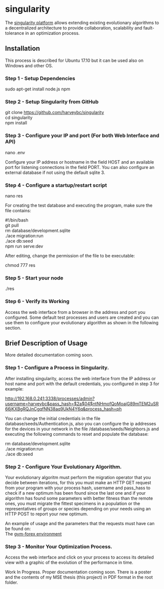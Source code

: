 # singularity

The [singularity platform](https://github.com/harveybc/singularity) allows 
extending existing evolutionary algorithms to a decentralized architecture to 
provide collaboration, scalability and fault-tolerance in an optimization process. 


## Installation

This process is described for Ubuntu 17.10 but it can be used also on Windows and other OS.

### Step 1 - Setup Dependencies

sudo apt-get install node.js npm  
 
### Step 2 - Setup Singularity from GitHub

git clone https://github.com/harveybc/singularity  
cd singularity  
npm install  

### Step 3 - Configure your IP and port (For both Web Interface and API)

nano .env  

Configure your IP address or hostname in the field HOST and an available port 
for listening connections in the field PORT. You can also configure an external 
database if not using the default sqlite 3.


### Step 4 - Configure a startup/restart script

nano res  

For creating the test database and executing the program, make sure the file contains:  

\#!/bin/bash  
git pull  
rm database/development.sqlite  
./ace migration:run  
./ace db:seed  
npm run serve:dev  

After editing, change the permission of the file to be executable:  

chmod 777 res  

### Step 5 - Start your node

./res  

### Step 6 - Verify its Working

Access the web interface from a browser in the address and port you configured.
Some default test processes and users are created and you can use them to configure
your evolutionary algorithm as shown in the following section.  

## Brief Description of Usage  

More detailed documentation coming soon.

### Step 1 - Configure a Process in Singularity.

After installing singularity, access the web interface from the IP address or host 
name and port with the default credentials, you configured in step 3 for example:  

http://192.168.0.241:3338/processes/admin?username=harveybc&pass_hash=$2a$04$ntNHmofQoMoajG89mTEM2uSR66jKXBgRQJnCgqfNN38aq9UkN4Y6q&process_hash=ph  

You can change the initial credentials in the file database/seeds/Authentication.js,
also you can configure the ip addresses for the devices in your network in the file 
/database/seeds/Neighbors.js and executing the following commands to reset and populate the database:  

rm database/development.sqlite  
./ace migration:run  
./ace db:seed   


### Step 2 - Configure Your Evolutionary Algorithm.  

Your evolutionary algoritm must perform the migration operator that you decide
between iterations, for this you must make an HTTP GET request from your program
with your process hash, username and pass_hass to check if a new optimum has been 
found since the last one and if your algorithm
has found some parameters with better fitness than the remote ones, you must 
migrate the fittest specimens in a population or the representatives of 
groups or species depending on your needs using an HTTP POST to report your new optimum.

An example of usage and the parameters that the requests must have can be found on:  
The [gym-forex environment](https://github.com/harveybc/gym-forex)  

### Step 3 - Monitor Your Optimization Process.

Access the web interface and click on your process to access its detailed view
with a graphic of the evolution of the performance in time.

Work In Progress. Proper documentation coming soon. There is a poster and the contents of my MSE thesis (this project) in PDF format in the root folder.